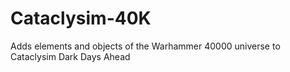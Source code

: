 # Cataclysim-40K
Adds elements and objects of the Warhammer 40000 universe to Cataclysim Dark Days Ahead
